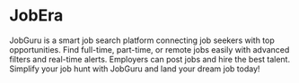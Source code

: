 # JobEra
JobGuru is a smart job search platform connecting job seekers with top opportunities. Find full-time, part-time, or remote jobs easily with advanced filters and real-time alerts. Employers can post jobs and hire the best talent. Simplify your job hunt with JobGuru and land your dream job today!
